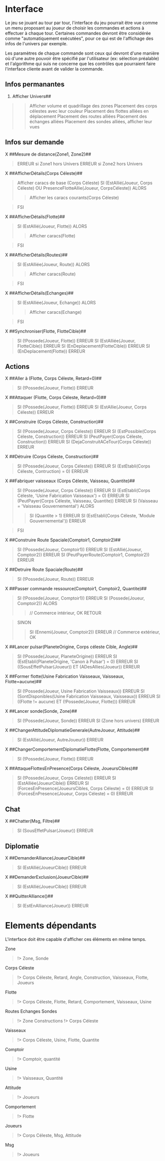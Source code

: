 # Interface #

Le jeu se jouant au tour par tour, l'interface du jeu pourrait être vue comme un menu proposant au joueur de choisir les commandes et actions à effectuer à chaque tour.
Certaines commandes devront être considérée comme "automatiquement exécutées", pour ce qui est de l'affichage des infos de l'univers par exemple.

Les paramètres de chaque commande sont ceux qui devront d'une manière où d'une autre pouvoir être spécifié par l'utilisateur (ex: sélection préalable) et l'algorithme qui suis ne concerne que les contrôles que pourraient faire l'interface cliente avant de valider la commande.

## Infos permanantes ##
  1. Afficher Univers##
> > Afficher volume et quadrillage des zones
> > Placement des corps célestes avec leur couleur
> > Placement des flottes alliées en déplacement
> > Placement des routes alliées
> > Placement des échanges alliées
> > Placement des sondes alliées, afficher leur vues

## Infos sur demande ##
X	##Mesure de distance(Zone1, Zone2)##

> ERREUR si Zone1 hors Univers
> ERREUR si Zone2 hors Univers

X	##AfficherDétails(Corps Céleste)##
> Afficher caracs de base (Corps Céleste)
> SI (EstAllié(Joueur, Corps Céleste) OU PresenceFlotteAllie(Joueur, CorpsCéleste)) ALORS
> > Afficher les caracs courants(Corps Céleste)

> FSI

X	##AfficherDétails(Flotte)##
> SI (EstAllié(Joueur, Flotte)) ALORS
> > Afficher caracs(Flotte)

> FSI

X	##AfficherDétails(Routes)##
> SI (EstAlliée(Joueur, Route)) ALORS
> > Afficher caracs(Route)

> FSI

X	##AfficherDétails(Echanges)##
> SI (EstAlliée(Joueur, Echange)) ALORS
> > Afficher caracs(Echange)

> FSI

X	##Synchroniser(Flotte, FlotteCible)##
> SI (!Possede(Joueur, Flotte)) ERREUR
> SI (EstAlliée(Joueur, FlotteCible)) ERREUR
> SI (EnDeplacement(FlotteCible)) ERREUR
> SI (EnDeplacement(Flotte)) ERREUR

## Actions ##
X	##Aller à (Flotte, Corps Céleste, Retard=0)##
> SI (!Possede(Joueur, Flotte)) ERREUR

X	##Attaquer (Flotte, Corps Céleste, Retard=0)##
> SI (!Possede(Joueur, Flotte)) ERREUR
> SI (EstAllie(Joueur, Corps Céleste)) ERREUR

X	##Construire (Corps Céleste, Construction)##
> SI (!Possede(Joueur, Corps Céleste)) ERREUR
> SI (EstPossible(Corps Céleste, Construction)) ERREUR
> SI (PeutPayer(Corps Céleste, Construction)) ERREUR
> SI (DejaConstruitACeTour(Corps Céleste)) ERREUR

X	##Détruire (Corps Céleste, Construction)##
> SI (!Possede(Joueur, Corps Céleste)) ERREUR
> SI (EstEtabli(Corps Céleste, Contruction) = 0) ERREUR

X	##Fabriquer vaisseaux (Corps Céleste, Vaisseau, Quantite)##
> SI (!Possede(Joueur, Corps Céleste)) ERREUR
> SI (EstEtabli(Corps Céleste, 'Usine Fabrication Vaisseaux') = 0) ERREUR
> SI (PeutPayer(Corps Céleste, Vaisseau, Quantite)) ERREUR
> SI (Vaisseau = 'Vaisseau Gouvernemental') ALORS
> > SI (Quantite > 1) ERREUR
> > SI (EstEtabli(Corps Céleste, 'Module Gouvernemental')) ERREUR

> FSI

X	##Construire Route Spaciale(Comptoir1, Comptoir2)##
> SI (!Possede(Joueur, Comptoir1)) ERREUR
> SI (EstAllié(Joueur, Comptoir2)) ERREUR
> SI (PeutPayerRoute(Comptoir1, Comptoir2)) ERREUR

X	##Detruire Route Spaciale(Route)##
> SI (!Possede(Joueur, Route)) ERREUR

X	##Passer commande ressource(Comptoir1, Comptoir2, Quantite)##
> SI (!Possede(Joueur, Comptoir1)) ERREUR
> SI (Possede(Joueur, Comptoir2)) ALORS
> > // Commerce intérieur, OK
> > RETOUR

> SINON
> > SI (Ennemi(Joueur, Comptoir2)) ERREUR
> > // Commerce extérieur, OK

X	##Lancer pulsar(PlaneteOrigine, Corps céleste Cible, Angle)##

> SI (!Possede(Joueur, PlaneteOrigine)) ERREUR
> SI (EstEtabli(PlaneteOrigine, 'Canon à Pulsar') = 0) ERREUR
> SI ((SousEffetPulsar(Joueur)) ET (ADesAllies(Joueur)) ERREUR

X	##Former flotte(Usine Fabrication Vaisseaux, Vaisseaux, Flotte=aucune)##
> SI (!Possede(Joueur, Usine Fabrication Vaisseaux)) ERREUR
> SI (SontDisponibles(Usine Fabrication Vaisseaux, Vaisseaux)) ERREUR
> SI ((Flotte != aucune) ET (!Possede(Joueur, Flotte))) ERREUR

X	##Lancer sonde(Sonde, Zone)##
> SI (!Possede(Joueur, Sonde)) ERREUR
> SI (Zone hors univers) ERREUR

X	##ChangerAttitudeDiplomatieGenerale(AutreJoueur, Attitude)##
> SI (EstAllié(Joueur, AutreJoueur)) ERREUR

X	##ChangerComportementDiplomatieFlotte(Flotte, Comportement)##
> SI (!Possede(Joueur, Flotte)) ERREUR

X	##AttaqueFlottesEnPresence(Corps Céleste, JoueursCibles)##
> SI (!Possede(Joueur, Corps Céleste)) ERREUR
> SI (EstAlliée(JoueurCible)) ERREUR
> SI (ForcesEnPresence(JoueursCibles, Corps Céleste) = 0) ERREUR
> SI (ForcesEnPresence(Joueur, Corps Céleste) = 0) ERREUR

## Chat ##

X	##Chatter(Msg, Filtre)##
> SI (SousEffetPulsar(Joueur)) ERREUR

## Diplomatie ##

X	##DemanderAlliance(JoueurCible)##
> SI (EstAllié(JoueurCible)) ERREUR

X	##DemanderExclusion(JoueurCible)##
> SI (EstAllié(JoueurCible)) ERREUR

X	##QuitterAlliance()##
> SI (EstEnAlliance(Joueur)) ERREUR

# Elements dépendants #
L'interface doit être capable d'afficher ces éléments en même temps.

Zone
> !> Zone, Sonde

Corps Céleste
> !> Corps Céleste, Retard, Angle, Construction, Vaisseaux, Flotte, Joueurs

Flotte
> !> Corps Céleste, Flotte, Retard, Comportement, Vaisseaux, Usine

Routes
Echanges
Sondes
> !> Zone
Constructions
> !> Corps Céleste

Vaisseaux
> !> Corps Céleste, Usine, Flotte, Quantite

Comptoir
> !> Comptoir, quantité

Usine
> !> Vaisseaux, Quantité

Attitude
> !> Joueurs

Comportement
> !> Flotte

Joueurs
> !> Corps Céleste, Msg, Attitude

Msg
> !> Joueurs